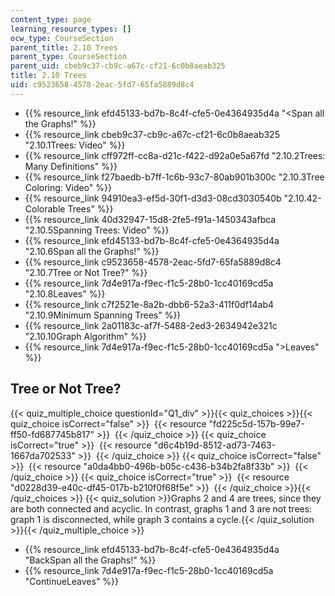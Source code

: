 ```yaml
---
content_type: page
learning_resource_types: []
ocw_type: CourseSection
parent_title: 2.10 Trees
parent_type: CourseSection
parent_uid: cbeb9c37-cb9c-a67c-cf21-6c0b8aeab325
title: 2.10 Trees
uid: c9523658-4578-2eac-5fd7-65fa5889d8c4
---
```


*   {{% resource_link efd45133-bd7b-8c4f-cfe5-0e4364935d4a "\<Span all the Graphs!" %}}
*   {{% resource_link cbeb9c37-cb9c-a67c-cf21-6c0b8aeab325 "2.10.1Trees: Video" %}}
*   {{% resource_link cff972ff-cc8a-d21c-f422-d92a0e5a67fd "2.10.2Trees: Many Definitions" %}}
*   {{% resource_link f27baedb-b7ff-1c6b-93c7-80ab901b300c "2.10.3Tree Coloring: Video" %}}
*   {{% resource_link 94910ea3-ef5d-30f1-d3d3-08cd3030540b "2.10.42-Colorable Trees" %}}
*   {{% resource_link 40d32947-15d8-2fe5-f91a-1450343afbca "2.10.5Spanning Trees: Video" %}}
*   {{% resource_link efd45133-bd7b-8c4f-cfe5-0e4364935d4a "2.10.6Span all the Graphs!" %}}
*   {{% resource_link c9523658-4578-2eac-5fd7-65fa5889d8c4 "2.10.7Tree or Not Tree?" %}}
*   {{% resource_link 7d4e917a-f9ec-f1c5-28b0-1cc40169cd5a "2.10.8Leaves" %}}
*   {{% resource_link c7f2521e-8a2b-dbb6-52a3-411f0df14ab4 "2.10.9Minimum Spanning Trees" %}}
*   {{% resource_link 2a01183c-af7f-5488-2ed3-2634942e321c "2.10.10Graph Algorithm" %}}
*   {{% resource_link 7d4e917a-f9ec-f1c5-28b0-1cc40169cd5a "\>Leaves" %}}

Tree or Not Tree?
-----------------

  
{{< quiz_multiple_choice questionId="Q1_div" >}}{{< quiz_choices >}}{{< quiz_choice isCorrect="false" >}}&nbsp; {{< resource "fd225c5d-157b-99e7-ff50-fd687745b817" >}} &nbsp;{{< /quiz_choice >}}
{{< quiz_choice isCorrect="true" >}}&nbsp; {{< resource "d6c4b19d-8512-ad73-7463-1667da702533" >}} &nbsp;{{< /quiz_choice >}}
{{< quiz_choice isCorrect="false" >}}&nbsp; {{< resource "a0da4bb0-496b-b05c-c436-b34b2fa8f33b" >}} &nbsp;{{< /quiz_choice >}}
{{< quiz_choice isCorrect="true" >}}&nbsp; {{< resource "d0228d39-e40c-df45-017b-b210f0f68f5e" >}} &nbsp;{{< /quiz_choice >}}{{< /quiz_choices >}}
{{< quiz_solution >}}Graphs 2 and 4 are trees, since they are both connected and acyclic. In contrast, graphs 1 and 3 are not trees: graph 1 is disconnected, while graph 3 contains a cycle.{{< /quiz_solution >}}{{< /quiz_multiple_choice >}}

*   {{% resource_link efd45133-bd7b-8c4f-cfe5-0e4364935d4a "BackSpan all the Graphs!" %}}
*   {{% resource_link 7d4e917a-f9ec-f1c5-28b0-1cc40169cd5a "ContinueLeaves" %}}